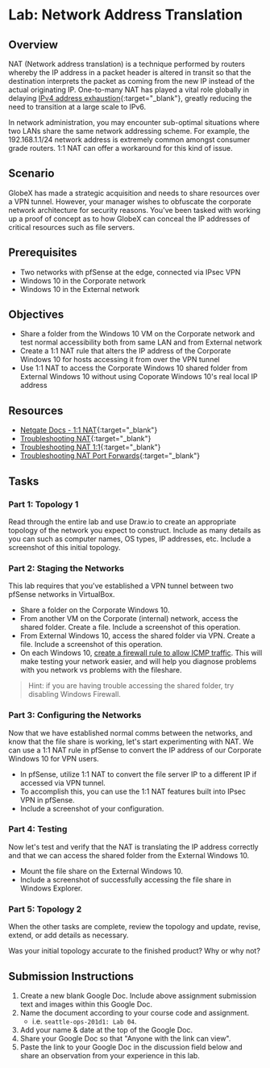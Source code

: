 # Lab: Network Address Translation

## Overview

NAT (Network address translation) is a technique performed by routers whereby the IP address in a packet header is altered in transit so that the destination interprets the packet as coming from the new IP instead of the actual originating IP. One-to-many NAT has played a vital role globally in delaying [IPv4 address exhaustion](https://en.wikipedia.org/wiki/IPv4_address_exhaustion){:target="_blank"}, greatly reducing the need to transition at a large scale to IPv6.

In network administration, you may encounter sub-optimal situations where two LANs share the same network addressing scheme. For example, the 192.168.1.1/24 network address is extremely common amongst consumer grade routers. 1:1 NAT can offer a workaround for this kind of issue.

## Scenario

GlobeX has made a strategic acquisition and needs to share resources over a VPN tunnel. However, your manager wishes to obfuscate the corporate network architecture for security reasons. You've been tasked with working up a proof of concept as to how GlobeX can conceal the IP addresses of critical resources such as file servers.

## Prerequisites

- Two networks with pfSense at the edge, connected via IPsec VPN
- Windows 10 in the Corporate network
- Windows 10 in the External network

## Objectives

- Share a folder from the Windows 10 VM on the Corporate network and test normal accessibility both from same LAN and from External network
- Create a 1:1 NAT rule that alters the IP address of the Corporate Windows 10 for hosts accessing it from over the VPN tunnel
- Use 1:1 NAT to access the Corporate Windows 10 shared folder from External Windows 10  without using Coporate Windows 10's real local IP address

## Resources

- [Netgate Docs - 1:1 NAT](https://docs.netgate.com/pfsense/en/latest/nat/1-1.html){:target="_blank"}
- [Troubleshooting NAT](https://docs.netgate.com/pfsense/en/latest/troubleshooting/nat.html){:target="_blank"}
- [Troubleshooting NAT 1:1](https://docs.netgate.com/pfsense/en/latest/troubleshooting/nat-1-1.html){:target="_blank"}
- [Troubleshooting NAT Port Forwards](https://docs.netgate.com/pfsense/en/latest/troubleshooting/nat-port-forwards.html){:target="_blank"}

## Tasks

### Part 1: Topology 1

Read through the entire lab and use Draw.io to create an appropriate topology of the network you expect to construct. Include as many details as you can such as computer names, OS types, IP addresses, etc. Include a screenshot of this initial topology.

### Part 2: Staging the Networks

This lab requires that you've established a VPN tunnel between two pfSense networks in VirtualBox.

- Share a folder on the Corporate Windows 10.
- From another VM on the Corporate (internal) network, access the shared folder. Create a file. Include a screenshot of this operation.
- From External Windows 10, access the shared folder via VPN. Create a file. Include a screenshot of this operation.
- On each Windows 10, [create a firewall rule to allow ICMP traffic](https://www.how2shout.com/how-to/allow-windows-10-ping-through-firewall-gui-powershell-netsh-command.html). This will make testing your network easier, and will help you diagnose problems with you network vs problems with the fileshare.
> Hint: if you are having trouble accessing the shared folder, try disabling Windows Firewall.

### Part 3: Configuring the Networks

Now that we have established normal comms between the networks, and know that the file share is working, let's start experimenting with NAT. We can use a 1:1 NAT rule in pfSense to convert the IP address of our Corporate Windows 10 for VPN users.

- In pfSense, utilize 1:1 NAT to convert the file server IP to a different IP if accessed via VPN tunnel.
- To accomplish this, you can use the 1:1 NAT features built into IPsec VPN in pfSense.
- Include a screenshot of your configuration.

### Part 4: Testing

Now let's test and verify that the NAT is translating the IP address correctly and that we can access the shared folder from the External Windows 10.

- Mount the file share on the External Windows 10.
- Include a screenshot of successfully accessing the file share in Windows Explorer.

### Part 5: Topology 2

When the other tasks are complete, review the topology and update, revise, extend, or add details as necessary.

Was your initial topology accurate to the finished product? Why or why not?

## Submission Instructions

1. Create a new blank Google Doc. Include above assignment submission text and images within this Google Doc.
1. Name the document according to your course code and assignment.
   - i.e. `seattle-ops-201d1: Lab 04`.
1. Add your name & date at the top of the Google Doc.
1. Share your Google Doc so that "Anyone with the link can view".
1. Paste the link to your Google Doc in the discussion field below and share an observation from your experience in this lab.

